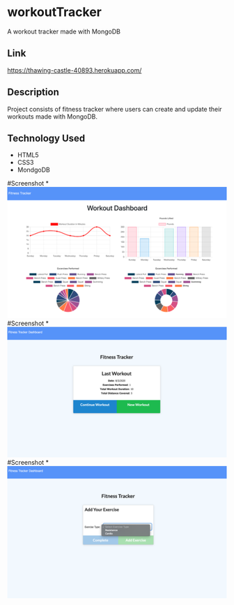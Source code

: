 # workoutTracker

A workout tracker made with MongoDB

## Link

https://thawing-castle-40893.herokuapp.com/

## Description

Project consists of fitness tracker where users can create and update their workouts made with MongoDB.

## Technology Used

- HTML5
- CSS3
- MondgoDB

#Screenshot \*![alt text](./imgScreenshots/1.png "screenshot")
#Screenshot \*![alt text](./imgScreenshots/2.png "screenshot")
#Screenshot \*![alt text](./imgScreenshots/3.png "screenshot")
